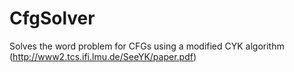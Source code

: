 CfgSolver
=========

Solves the word problem for CFGs using a modified CYK algorithm (http://www2.tcs.ifi.lmu.de/SeeYK/paper.pdf)
